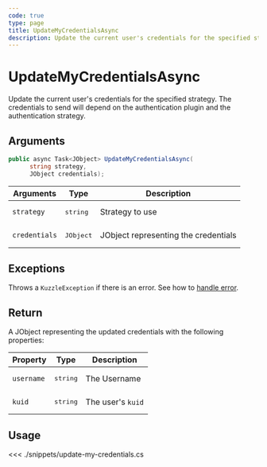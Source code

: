 ```yaml
---
code: true
type: page
title: UpdateMyCredentialsAsync
description: Update the current user's credentials for the specified strategy.
---
```


# UpdateMyCredentialsAsync

Update the current user's credentials for the specified strategy. The credentials to send will depend on the authentication plugin and the authentication strategy.

## Arguments

```csharp
public async Task<JObject> UpdateMyCredentialsAsync(
      string strategy,
      JObject credentials);
```

| Arguments     | Type               | Description                          |
|---------------|--------------------|--------------------------------------|
| `strategy`    | <pre>string</pre>  | Strategy to use                      |
| `credentials` | <pre>JObject</pre> | JObject representing the credentials |

## Exceptions

Throws a `KuzzleException` if there is an error. See how to [handle error](/sdk/csharp/1/essentials/error-handling).

## Return

A JObject representing the updated credentials with the following properties:

| Property   | Type              | Description       |
|------------|-------------------|-------------------|
| `username` | <pre>string</pre> | The Username      |
| `kuid`     | <pre>string</pre> | The user's `kuid` |

## Usage

<<< ./snippets/update-my-credentials.cs

